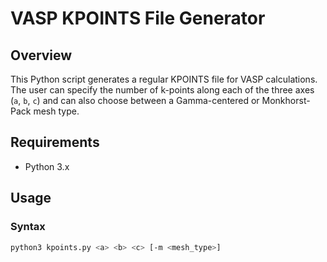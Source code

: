 # VASP KPOINTS File Generator

## Overview

This Python script generates a regular KPOINTS file for VASP calculations. The user can specify the number of k-points along each of the three axes (`a`, `b`, `c`) and can also choose between a Gamma-centered or Monkhorst-Pack mesh type.

## Requirements

- Python 3.x

## Usage

### Syntax

```bash
python3 kpoints.py <a> <b> <c> [-m <mesh_type>]
```
